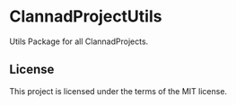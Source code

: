 # ClannadProjectUtils

Utils Package for all ClannadProjects.

        
## License

This project is licensed under the terms of the MIT license.